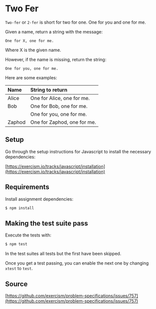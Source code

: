# Two Fer

`Two-fer` or `2-fer` is short for two for one. One for you and one for me.

Given a name, return a string with the message:

```text
One for X, one for me.
```

Where X is the given name.

However, if the name is missing, return the string:

```text
One for you, one for me.
```

Here are some examples:

|Name    |String to return 
|:-------|:------------------
|Alice   |One for Alice, one for me. 
|Bob     |One for Bob, one for me.
|        |One for you, one for me.
|Zaphod  |One for Zaphod, one for me.

## Setup

Go through the setup instructions for Javascript to install the necessary
dependencies:

[https://exercism.io/tracks/javascript/installation](https://exercism.io/tracks/javascript/installation)

## Requirements

Install assignment dependencies:

```bash
$ npm install
```

## Making the test suite pass

Execute the tests with:

```bash
$ npm test
```

In the test suites all tests but the first have been skipped.

Once you get a test passing, you can enable the next one by changing `xtest` to
`test`.

## Source

[https://github.com/exercism/problem-specifications/issues/757](https://github.com/exercism/problem-specifications/issues/757)

